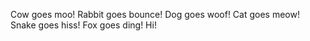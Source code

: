 Cow goes moo!
Rabbit goes bounce!
Dog goes woof!
Cat goes meow!
Snake goes hiss!
Fox goes ding!
Hi!
